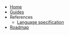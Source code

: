 - [Home](/)
- [Guides](/guides.md)
- References
  - [Language specification](/references/language-specification/)
- [Roadmap](/roadmap.md)

